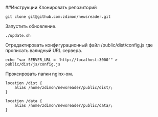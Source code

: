 ##Инструкции
Клонировать репозиторий
    
    git clone git@github.com:zdimon/newsreader.git
    
Запустить обновление.

    ./update.sh
    
Отредактировать конфигурационный файл /public/dist/config.js где прописать валидный URL сервера.

    echo "var SERVER_URL = 'http://localhost:3000'" > public/dist/js/config.js

Проксировать папки nginx-ом.


    location /dist {
        alias /home/zdimon/newsreader/public/dist/; 
    }

    location /data {
        alias /home/zdimon/newsreader/public/data/;
    }


        
